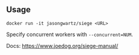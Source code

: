 ## Usage

`docker run -it jasongwartz/siege <URL>`

Specify concurrent workers with `--concurrent=NUM`.

Docs: https://www.joedog.org/siege-manual/
